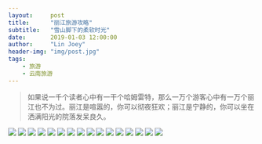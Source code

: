 ```yaml
---
layout:     post
title:      "丽江旅游攻略"
subtitle:   "雪山脚下的柔软时光"
date:       2019-01-03 12:00:00
author:     "Lin Joey"
header-img: "img/post.jpg"
tags:
    - 旅游
    - 云南旅游
---
```

>如果说一千个读者心中有一干个哈姆雷特，那么一万个游客心中有一万个丽江也不为过。丽江是喧嚣的，你可以彻夜狂欢；丽江是宁静的，你可以坐在洒满阳光的院落发呆良久。

![](https://linjoey-image.oss-cn-beijing.aliyuncs.com/我是驴友-丽江攻略_页面_01.jpg)
![](https://linjoey-image.oss-cn-beijing.aliyuncs.com/我是驴友-丽江攻略_页面_02.jpg)
![](https://linjoey-image.oss-cn-beijing.aliyuncs.com/我是驴友-丽江攻略_页面_03.jpg)
![](https://linjoey-image.oss-cn-beijing.aliyuncs.com/我是驴友-丽江攻略_页面_04.jpg)
![](https://linjoey-image.oss-cn-beijing.aliyuncs.com/我是驴友-丽江攻略_页面_05.jpg)
![](https://linjoey-image.oss-cn-beijing.aliyuncs.com/我是驴友-丽江攻略_页面_06.jpg)
![](https://linjoey-image.oss-cn-beijing.aliyuncs.com/我是驴友-丽江攻略_页面_07.jpg)
![](https://linjoey-image.oss-cn-beijing.aliyuncs.com/我是驴友-丽江攻略_页面_08.jpg)
![](https://linjoey-image.oss-cn-beijing.aliyuncs.com/我是驴友-丽江攻略_页面_09.jpg)
![](https://linjoey-image.oss-cn-beijing.aliyuncs.com/我是驴友-丽江攻略_页面_10.jpg)
![](https://linjoey-image.oss-cn-beijing.aliyuncs.com/我是驴友-丽江攻略_页面_11.jpg)
![](https://linjoey-image.oss-cn-beijing.aliyuncs.com/我是驴友-丽江攻略_页面_12.jpg)
![](https://linjoey-image.oss-cn-beijing.aliyuncs.com/我是驴友-丽江攻略_页面_13.jpg)
![](https://linjoey-image.oss-cn-beijing.aliyuncs.com/我是驴友-丽江攻略_页面_14.jpg)
![](https://linjoey-image.oss-cn-beijing.aliyuncs.com/我是驴友-丽江攻略_页面_15.jpg)
![](https://linjoey-image.oss-cn-beijing.aliyuncs.com/我是驴友-丽江攻略_页面_16.jpg)
